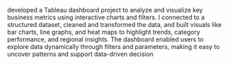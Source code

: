 developed a Tableau dashboard project to analyze and visualize key business metrics using interactive charts and filters. 
I connected to a structured dataset, cleaned and transformed the data, and built visuals like bar charts, line graphs, and heat maps to highlight trends, 
category performance, and regional insights. The dashboard enabled users to explore data dynamically through filters and parameters,
making it easy to uncover patterns and support data-driven decision
